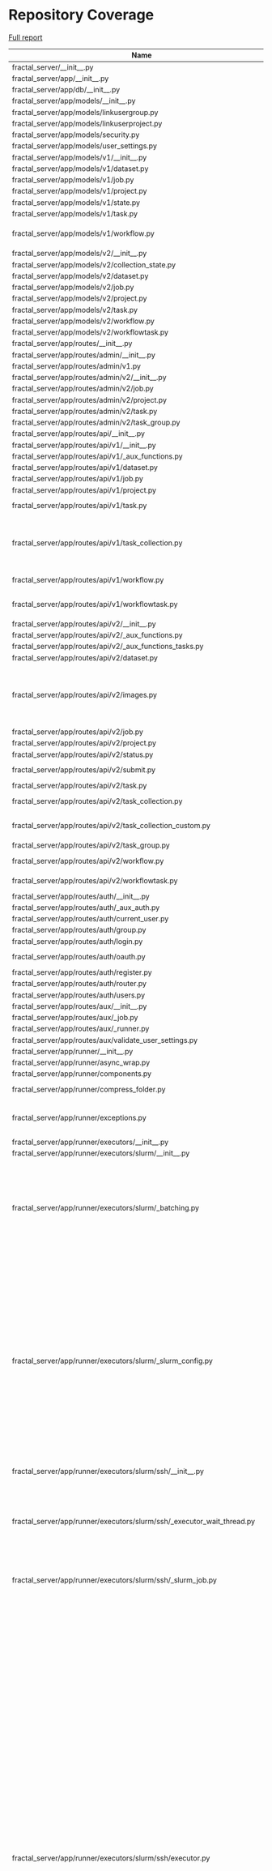 # Repository Coverage

[Full report](https://htmlpreview.github.io/?https://github.com/fractal-analytics-platform/fractal-server/blob/python-coverage-comment-action-data/htmlcov/index.html)

| Name                                                                           |    Stmts |     Miss |   Branch |   BrPart |   Cover |   Missing |
|------------------------------------------------------------------------------- | -------: | -------: | -------: | -------: | ------: | --------: |
| fractal\_server/\_\_init\_\_.py                                                |        1 |        0 |        0 |        0 |    100% |           |
| fractal\_server/app/\_\_init\_\_.py                                            |        0 |        0 |        0 |        0 |    100% |           |
| fractal\_server/app/db/\_\_init\_\_.py                                         |       76 |        0 |       24 |        0 |    100% |           |
| fractal\_server/app/models/\_\_init\_\_.py                                     |        7 |        0 |        0 |        0 |    100% |           |
| fractal\_server/app/models/linkusergroup.py                                    |       10 |        0 |        0 |        0 |    100% |           |
| fractal\_server/app/models/linkuserproject.py                                  |        8 |        0 |        0 |        0 |    100% |           |
| fractal\_server/app/models/security.py                                         |       43 |        0 |        0 |        0 |    100% |           |
| fractal\_server/app/models/user\_settings.py                                   |       16 |        0 |        0 |        0 |    100% |           |
| fractal\_server/app/models/v1/\_\_init\_\_.py                                  |       10 |        0 |        0 |        0 |    100% |           |
| fractal\_server/app/models/v1/dataset.py                                       |       29 |        0 |        2 |        0 |    100% |           |
| fractal\_server/app/models/v1/job.py                                           |       33 |        0 |        0 |        0 |    100% |           |
| fractal\_server/app/models/v1/project.py                                       |       15 |        0 |        0 |        0 |    100% |           |
| fractal\_server/app/models/v1/state.py                                         |       13 |        0 |        0 |        0 |    100% |           |
| fractal\_server/app/models/v1/task.py                                          |       48 |        0 |       12 |        0 |    100% |           |
| fractal\_server/app/models/v1/workflow.py                                      |       55 |        3 |       14 |        1 |     94% |80, 129, 133 |
| fractal\_server/app/models/v2/\_\_init\_\_.py                                  |       10 |        0 |        0 |        0 |    100% |           |
| fractal\_server/app/models/v2/collection\_state.py                             |       13 |        0 |        0 |        0 |    100% |           |
| fractal\_server/app/models/v2/dataset.py                                       |       26 |        0 |        2 |        0 |    100% |           |
| fractal\_server/app/models/v2/job.py                                           |       31 |        0 |        0 |        0 |    100% |           |
| fractal\_server/app/models/v2/project.py                                       |       15 |        0 |        0 |        0 |    100% |           |
| fractal\_server/app/models/v2/task.py                                          |       48 |        0 |        0 |        0 |    100% |           |
| fractal\_server/app/models/v2/workflow.py                                      |       17 |        0 |        0 |        0 |    100% |           |
| fractal\_server/app/models/v2/workflowtask.py                                  |       24 |        0 |        0 |        0 |    100% |           |
| fractal\_server/app/routes/\_\_init\_\_.py                                     |        0 |        0 |        0 |        0 |    100% |           |
| fractal\_server/app/routes/admin/\_\_init\_\_.py                               |        0 |        0 |        0 |        0 |    100% |           |
| fractal\_server/app/routes/admin/v1.py                                         |      180 |        1 |       94 |        1 |     99% |        56 |
| fractal\_server/app/routes/admin/v2/\_\_init\_\_.py                            |       10 |        0 |        0 |        0 |    100% |           |
| fractal\_server/app/routes/admin/v2/job.py                                     |      111 |        0 |       52 |        0 |    100% |           |
| fractal\_server/app/routes/admin/v2/project.py                                 |       22 |        0 |        6 |        0 |    100% |           |
| fractal\_server/app/routes/admin/v2/task.py                                    |       68 |        0 |       20 |        0 |    100% |           |
| fractal\_server/app/routes/admin/v2/task\_group.py                             |       71 |        0 |       34 |        0 |    100% |           |
| fractal\_server/app/routes/api/\_\_init\_\_.py                                 |       15 |        0 |        4 |        0 |    100% |           |
| fractal\_server/app/routes/api/v1/\_\_init\_\_.py                              |       16 |        0 |        0 |        0 |    100% |           |
| fractal\_server/app/routes/api/v1/\_aux\_functions.py                          |      127 |        0 |       50 |        0 |    100% |           |
| fractal\_server/app/routes/api/v1/dataset.py                                   |      223 |        0 |       72 |        0 |    100% |           |
| fractal\_server/app/routes/api/v1/job.py                                       |       79 |        0 |       24 |        0 |    100% |           |
| fractal\_server/app/routes/api/v1/project.py                                   |      190 |        0 |       51 |        0 |    100% |           |
| fractal\_server/app/routes/api/v1/task.py                                      |       99 |        2 |       36 |        2 |     97% |  104, 159 |
| fractal\_server/app/routes/api/v1/task\_collection.py                          |      118 |        6 |       22 |        2 |     94% |135-136, 145-146, 235-236 |
| fractal\_server/app/routes/api/v1/workflow.py                                  |      135 |        0 |       44 |        1 |     99% |  298->296 |
| fractal\_server/app/routes/api/v1/workflowtask.py                              |       68 |        1 |       24 |        2 |     97% |134->137, 145 |
| fractal\_server/app/routes/api/v2/\_\_init\_\_.py                              |       29 |        0 |        0 |        0 |    100% |           |
| fractal\_server/app/routes/api/v2/\_aux\_functions.py                          |      106 |        1 |       36 |        1 |     99% |       360 |
| fractal\_server/app/routes/api/v2/\_aux\_functions\_tasks.py                   |       58 |        0 |       22 |        0 |    100% |           |
| fractal\_server/app/routes/api/v2/dataset.py                                   |      108 |        0 |       36 |        0 |    100% |           |
| fractal\_server/app/routes/api/v2/images.py                                    |      107 |        3 |       52 |        5 |     95% |124, 144->exit, 153, 216->exit, 221 |
| fractal\_server/app/routes/api/v2/job.py                                       |       77 |        0 |       24 |        0 |    100% |           |
| fractal\_server/app/routes/api/v2/project.py                                   |      111 |        0 |       26 |        0 |    100% |           |
| fractal\_server/app/routes/api/v2/status.py                                    |       80 |        0 |       26 |        0 |    100% |           |
| fractal\_server/app/routes/api/v2/submit.py                                    |      102 |        0 |       29 |        1 |     99% |  235->241 |
| fractal\_server/app/routes/api/v2/task.py                                      |      103 |        1 |       46 |        1 |     99% |       218 |
| fractal\_server/app/routes/api/v2/task\_collection.py                          |      156 |        2 |       38 |        0 |     99% |   254-255 |
| fractal\_server/app/routes/api/v2/task\_collection\_custom.py                  |       77 |        2 |       22 |        3 |     95% |69->95, 139, 144 |
| fractal\_server/app/routes/api/v2/task\_group.py                               |       59 |        0 |       18 |        0 |    100% |           |
| fractal\_server/app/routes/api/v2/workflow.py                                  |      140 |        0 |       46 |        1 |     99% |  313->310 |
| fractal\_server/app/routes/api/v2/workflowtask.py                              |       70 |        2 |       32 |        2 |     96% |  169, 179 |
| fractal\_server/app/routes/auth/\_\_init\_\_.py                                |       23 |        0 |        0 |        0 |    100% |           |
| fractal\_server/app/routes/auth/\_aux\_auth.py                                 |       58 |        0 |       16 |        0 |    100% |           |
| fractal\_server/app/routes/auth/current\_user.py                               |       58 |        0 |       16 |        0 |    100% |           |
| fractal\_server/app/routes/auth/group.py                                       |       76 |        0 |       24 |        0 |    100% |           |
| fractal\_server/app/routes/auth/login.py                                       |       10 |        0 |        4 |        1 |     93% |    24->23 |
| fractal\_server/app/routes/auth/oauth.py                                       |       21 |       12 |       10 |        2 |     35% |24-47, 62-63 |
| fractal\_server/app/routes/auth/register.py                                    |       11 |        0 |        4 |        1 |     93% |    22->21 |
| fractal\_server/app/routes/auth/router.py                                      |       14 |        0 |        0 |        0 |    100% |           |
| fractal\_server/app/routes/auth/users.py                                       |      103 |        0 |       28 |        0 |    100% |           |
| fractal\_server/app/routes/aux/\_\_init\_\_.py                                 |        0 |        0 |        0 |        0 |    100% |           |
| fractal\_server/app/routes/aux/\_job.py                                        |        9 |        0 |        2 |        0 |    100% |           |
| fractal\_server/app/routes/aux/\_runner.py                                     |       13 |        0 |        4 |        0 |    100% |           |
| fractal\_server/app/routes/aux/validate\_user\_settings.py                     |       29 |        0 |        6 |        0 |    100% |           |
| fractal\_server/app/runner/\_\_init\_\_.py                                     |        0 |        0 |        0 |        0 |    100% |           |
| fractal\_server/app/runner/async\_wrap.py                                      |       12 |        0 |        4 |        1 |     94% |    22->24 |
| fractal\_server/app/runner/components.py                                       |        3 |        0 |        0 |        0 |    100% |           |
| fractal\_server/app/runner/compress\_folder.py                                 |       57 |        2 |       10 |        2 |     94% |  126, 132 |
| fractal\_server/app/runner/exceptions.py                                       |       50 |        3 |       16 |        4 |     89% |97-99, 123->126, 127 |
| fractal\_server/app/runner/executors/\_\_init\_\_.py                           |        0 |        0 |        0 |        0 |    100% |           |
| fractal\_server/app/runner/executors/slurm/\_\_init\_\_.py                     |        0 |        0 |        0 |        0 |    100% |           |
| fractal\_server/app/runner/executors/slurm/\_batching.py                       |       68 |       38 |       28 |        6 |     40% |50, 126-131, 133-138, 140-145, 150-199, 211-212 |
| fractal\_server/app/runner/executors/slurm/\_slurm\_config.py                  |      157 |       34 |       54 |       12 |     72% |165-166, 183->187, 291-297, 317, 335, 340-341, 366, 375-376, 379-385, 431-432, 434, 438-439, 444-445, 447-455 |
| fractal\_server/app/runner/executors/slurm/ssh/\_\_init\_\_.py                 |        2 |        0 |        0 |        0 |    100% |           |
| fractal\_server/app/runner/executors/slurm/ssh/\_executor\_wait\_thread.py     |       56 |        8 |       18 |        3 |     85% |66-69, 85-87, 103->exit, 108-109, 111->117, 115-116 |
| fractal\_server/app/runner/executors/slurm/ssh/\_slurm\_job.py                 |       35 |        3 |       10 |        2 |     84% |97, 109, 120 |
| fractal\_server/app/runner/executors/slurm/ssh/executor.py                     |      592 |      131 |      170 |       27 |     75% |129, 152, 414-420, 485->487, 487->491, 536, 564-571, 609, 655, 660, 669, 678, 693, 710-721, 727, 847, 930-939, 983-996, 999-1018, 1030-1042, 1067->1062, 1073-1080, 1089, 1094-1102, 1121-1144, 1158-1191, 1192->1212, 1194-1209, 1212->1115, 1220-1225, 1243, 1345->1344, 1385-1395, 1399-1402, 1451-1455, 1473-1482, 1518-1526 |
| fractal\_server/app/runner/executors/slurm/sudo/\_\_init\_\_.py                |        2 |        0 |        0 |        0 |    100% |           |
| fractal\_server/app/runner/executors/slurm/sudo/\_check\_jobs\_status.py       |       24 |       11 |       10 |        1 |     47% |12-31, 55-62 |
| fractal\_server/app/runner/executors/slurm/sudo/\_executor\_wait\_thread.py    |       47 |        5 |       16 |        3 |     87% |75-78, 93->exit, 121->exit, 124-127 |
| fractal\_server/app/runner/executors/slurm/sudo/\_subprocess\_run\_as\_user.py |       46 |        0 |       16 |        0 |    100% |           |
| fractal\_server/app/runner/executors/slurm/sudo/executor.py                    |      449 |       74 |      147 |       31 |     82% |168, 180, 243, 267-268, 281, 289->292, 396, 398, 484, 486, 534, 627, 632, 641, 650, 682-693, 699, 829->exit, 832-833, 908-917, 933-937, 952->947, 957->972, 965->968, 972->875, 981-986, 1019-1024, 1063, 1081-1087, 1133, 1152-1159, 1187-1189, 1220->1219, 1237-1243, 1257-1267, 1271-1291 |
| fractal\_server/app/runner/extract\_archive.py                                 |       32 |        2 |        8 |        2 |     90% |    25, 85 |
| fractal\_server/app/runner/filenames.py                                        |        6 |        0 |        0 |        0 |    100% |           |
| fractal\_server/app/runner/run\_subprocess.py                                  |       20 |        0 |        2 |        0 |    100% |           |
| fractal\_server/app/runner/set\_start\_and\_last\_task\_index.py               |       15 |        0 |       12 |        0 |    100% |           |
| fractal\_server/app/runner/shutdown.py                                         |       46 |        0 |       14 |        0 |    100% |           |
| fractal\_server/app/runner/task\_files.py                                      |       45 |        0 |        4 |        0 |    100% |           |
| fractal\_server/app/runner/v1/\_\_init\_\_.py                                  |      169 |        0 |       37 |        1 |     99% |  209->216 |
| fractal\_server/app/runner/v1/\_common.py                                      |      168 |        8 |       48 |        4 |     94% |98-99, 102->exit, 109, 298, 300, 433-435 |
| fractal\_server/app/runner/v1/\_local/\_\_init\_\_.py                          |       22 |        1 |        4 |        1 |     92% |       162 |
| fractal\_server/app/runner/v1/\_local/\_local\_config.py                       |       33 |        0 |        8 |        0 |    100% |           |
| fractal\_server/app/runner/v1/\_local/\_submit\_setup.py                       |        7 |        0 |        0 |        0 |    100% |           |
| fractal\_server/app/runner/v1/\_local/executor.py                              |       26 |        0 |        8 |        0 |    100% |           |
| fractal\_server/app/runner/v1/\_slurm/\_\_init\_\_.py                          |       87 |        9 |       36 |       13 |     82% |77, 82, 215->219, 239, 241->250, 246->250, 250->255, 255->261, 265->280, 268-275, 283, 285->291, 300-301 |
| fractal\_server/app/runner/v1/\_slurm/\_submit\_setup.py                       |        9 |        0 |        0 |        0 |    100% |           |
| fractal\_server/app/runner/v1/\_slurm/get\_slurm\_config.py                    |       64 |        7 |       30 |        4 |     84% |66->70, 93-98, 130, 137-141 |
| fractal\_server/app/runner/v1/common.py                                        |       34 |        1 |       10 |        1 |     95% |        28 |
| fractal\_server/app/runner/v1/handle\_failed\_job.py                           |       48 |        0 |       12 |        0 |    100% |           |
| fractal\_server/app/runner/v2/\_\_init\_\_.py                                  |      214 |        8 |       61 |        6 |     95% |125-130, 138->140, 140->144, 204, 302, 434, 437 |
| fractal\_server/app/runner/v2/\_local/\_\_init\_\_.py                          |       20 |        1 |        4 |        1 |     92% |       142 |
| fractal\_server/app/runner/v2/\_local/\_local\_config.py                       |       39 |        9 |       12 |        4 |     71% |93, 99, 101->104, 107-117 |
| fractal\_server/app/runner/v2/\_local/\_submit\_setup.py                       |        8 |        0 |        0 |        0 |    100% |           |
| fractal\_server/app/runner/v2/\_local/executor.py                              |       26 |        1 |        8 |        2 |     91% |78, 87->91 |
| fractal\_server/app/runner/v2/\_local\_experimental/\_\_init\_\_.py            |       26 |        0 |        4 |        0 |    100% |           |
| fractal\_server/app/runner/v2/\_local\_experimental/\_local\_config.py         |       39 |        0 |       12 |        0 |    100% |           |
| fractal\_server/app/runner/v2/\_local\_experimental/\_submit\_setup.py         |        8 |        0 |        0 |        0 |    100% |           |
| fractal\_server/app/runner/v2/\_local\_experimental/executor.py                |       73 |        0 |       16 |        2 |     98% |71->79, 139->143 |
| fractal\_server/app/runner/v2/\_slurm\_common/\_\_init\_\_.py                  |        0 |        0 |        0 |        0 |    100% |           |
| fractal\_server/app/runner/v2/\_slurm\_common/get\_slurm\_config.py            |       70 |        1 |       34 |        3 |     96% |60, 73->77, 104->108 |
| fractal\_server/app/runner/v2/\_slurm\_ssh/\_\_init\_\_.py                     |       33 |        1 |        4 |        1 |     95% |        66 |
| fractal\_server/app/runner/v2/\_slurm\_ssh/\_submit\_setup.py                  |       10 |        0 |        0 |        0 |    100% |           |
| fractal\_server/app/runner/v2/\_slurm\_sudo/\_\_init\_\_.py                    |       24 |        2 |        6 |        2 |     87% |    62, 67 |
| fractal\_server/app/runner/v2/\_slurm\_sudo/\_submit\_setup.py                 |       10 |        0 |        0 |        0 |    100% |           |
| fractal\_server/app/runner/v2/deduplicate\_list.py                             |       14 |        0 |        4 |        0 |    100% |           |
| fractal\_server/app/runner/v2/handle\_failed\_job.py                           |       54 |        4 |       12 |        2 |     91% |86-93, 98->108 |
| fractal\_server/app/runner/v2/merge\_outputs.py                                |       22 |        1 |        8 |        2 |     90% |23, 29->32 |
| fractal\_server/app/runner/v2/runner.py                                        |      123 |        4 |       48 |        6 |     94% |45, 118, 158, 216->221, 254->260, 266 |
| fractal\_server/app/runner/v2/runner\_functions.py                             |      102 |        7 |       24 |        2 |     93% |91-93, 102, 126-130 |
| fractal\_server/app/runner/v2/runner\_functions\_low\_level.py                 |       60 |        5 |       18 |        3 |     90% |49-50, 57, 78, 124 |
| fractal\_server/app/runner/v2/task\_interface.py                               |       37 |        0 |        8 |        0 |    100% |           |
| fractal\_server/app/runner/versions.py                                         |       11 |        2 |        2 |        1 |     77% |     29-30 |
| fractal\_server/app/schemas/\_\_init\_\_.py                                    |        3 |        0 |        0 |        0 |    100% |           |
| fractal\_server/app/schemas/\_validators.py                                    |       62 |        0 |       32 |        1 |     99% |  100->103 |
| fractal\_server/app/schemas/user.py                                            |       32 |        0 |        4 |        0 |    100% |           |
| fractal\_server/app/schemas/user\_group.py                                     |       34 |        0 |        8 |        0 |    100% |           |
| fractal\_server/app/schemas/user\_settings.py                                  |       63 |        0 |       14 |        0 |    100% |           |
| fractal\_server/app/schemas/v1/\_\_init\_\_.py                                 |       34 |        0 |        0 |        0 |    100% |           |
| fractal\_server/app/schemas/v1/applyworkflow.py                                |       62 |        0 |       12 |        0 |    100% |           |
| fractal\_server/app/schemas/v1/dataset.py                                      |       52 |        0 |        0 |        0 |    100% |           |
| fractal\_server/app/schemas/v1/dumps.py                                        |       40 |        0 |        0 |        0 |    100% |           |
| fractal\_server/app/schemas/v1/manifest.py                                     |       41 |        0 |       12 |        0 |    100% |           |
| fractal\_server/app/schemas/v1/project.py                                      |       20 |        0 |        0 |        0 |    100% |           |
| fractal\_server/app/schemas/v1/state.py                                        |       11 |        0 |        0 |        0 |    100% |           |
| fractal\_server/app/schemas/v1/task.py                                         |       62 |        0 |        0 |        0 |    100% |           |
| fractal\_server/app/schemas/v1/task\_collection.py                             |       42 |        0 |       12 |        0 |    100% |           |
| fractal\_server/app/schemas/v1/workflow.py                                     |       67 |        0 |       11 |        0 |    100% |           |
| fractal\_server/app/schemas/v2/\_\_init\_\_.py                                 |       44 |        0 |        0 |        0 |    100% |           |
| fractal\_server/app/schemas/v2/dataset.py                                      |       63 |        0 |        8 |        0 |    100% |           |
| fractal\_server/app/schemas/v2/dumps.py                                        |       38 |        0 |        0 |        0 |    100% |           |
| fractal\_server/app/schemas/v2/job.py                                          |       60 |        0 |       12 |        0 |    100% |           |
| fractal\_server/app/schemas/v2/manifest.py                                     |       69 |        0 |       34 |        0 |    100% |           |
| fractal\_server/app/schemas/v2/project.py                                      |       18 |        0 |        0 |        0 |    100% |           |
| fractal\_server/app/schemas/v2/status.py                                       |        5 |        0 |        0 |        0 |    100% |           |
| fractal\_server/app/schemas/v2/task.py                                         |      121 |        0 |       20 |        0 |    100% |           |
| fractal\_server/app/schemas/v2/task\_collection.py                             |       85 |        0 |       28 |        0 |    100% |           |
| fractal\_server/app/schemas/v2/task\_group.py                                  |       37 |        0 |        4 |        0 |    100% |           |
| fractal\_server/app/schemas/v2/workflow.py                                     |       43 |        0 |        7 |        0 |    100% |           |
| fractal\_server/app/schemas/v2/workflowtask.py                                 |      108 |        0 |       24 |        0 |    100% |           |
| fractal\_server/app/security/\_\_init\_\_.py                                   |      161 |       29 |       40 |        2 |     80% |111-124, 143-144, 149-158, 163-171, 190, 308-312 |
| fractal\_server/app/user\_settings.py                                          |       12 |        0 |        0 |        0 |    100% |           |
| fractal\_server/config.py                                                      |      261 |        8 |      105 |        8 |     95% |226, 246, 606-607, 612, 621, 626, 633, 638->exit |
| fractal\_server/images/\_\_init\_\_.py                                         |        4 |        0 |        0 |        0 |    100% |           |
| fractal\_server/images/models.py                                               |       65 |        1 |       34 |        1 |     98% |        57 |
| fractal\_server/images/tools.py                                                |       29 |        0 |       12 |        0 |    100% |           |
| fractal\_server/logger.py                                                      |       44 |        2 |       12 |        2 |     93% |  160, 164 |
| fractal\_server/main.py                                                        |       72 |        1 |       15 |        2 |     97% |51->56, 142 |
| fractal\_server/ssh/\_\_init\_\_.py                                            |        0 |        0 |        0 |        0 |    100% |           |
| fractal\_server/ssh/\_fabric.py                                                |      217 |        0 |       78 |        2 |     99% |152->exit, 194->243 |
| fractal\_server/string\_tools.py                                               |       19 |        0 |        8 |        0 |    100% |           |
| fractal\_server/syringe.py                                                     |       28 |        2 |        8 |        0 |     94% |     93-94 |
| fractal\_server/tasks/\_\_init\_\_.py                                          |        0 |        0 |        0 |        0 |    100% |           |
| fractal\_server/tasks/utils.py                                                 |       31 |        0 |        2 |        0 |    100% |           |
| fractal\_server/tasks/v1/\_TaskCollectPip.py                                   |       43 |        0 |       24 |        0 |    100% |           |
| fractal\_server/tasks/v1/\_\_init\_\_.py                                       |        0 |        0 |        0 |        0 |    100% |           |
| fractal\_server/tasks/v1/background\_operations.py                             |      145 |        1 |       28 |        3 |     98% |90->exit, 121->exit, 143 |
| fractal\_server/tasks/v1/endpoint\_operations.py                               |       71 |        0 |       24 |        4 |     96% |36->exit, 108->exit, 113->exit, 118->exit |
| fractal\_server/tasks/v1/get\_collection\_data.py                              |       11 |        0 |        2 |        0 |    100% |           |
| fractal\_server/tasks/v1/utils.py                                              |       22 |        0 |        4 |        0 |    100% |           |
| fractal\_server/tasks/v2/\_TaskCollectPip.py                                   |       61 |        0 |       22 |        0 |    100% |           |
| fractal\_server/tasks/v2/\_\_init\_\_.py                                       |        0 |        0 |        0 |        0 |    100% |           |
| fractal\_server/tasks/v2/\_venv\_pip.py                                        |       53 |        0 |       14 |        2 |     97% |77->exit, 110->exit |
| fractal\_server/tasks/v2/background\_operations.py                             |      133 |        0 |       30 |        0 |    100% |           |
| fractal\_server/tasks/v2/background\_operations\_ssh.py                        |      142 |        9 |       32 |        6 |     91% |42, 44, 167, 170->177, 270-276, 325, 372-373 |
| fractal\_server/tasks/v2/database\_operations.py                               |       19 |        0 |        4 |        0 |    100% |           |
| fractal\_server/tasks/v2/endpoint\_operations.py                               |       84 |        0 |       22 |        1 |     99% |  48->exit |
| fractal\_server/tasks/v2/utils.py                                              |       19 |        2 |        4 |        0 |     91% |     51-52 |
| fractal\_server/urls.py                                                        |        7 |        0 |        4 |        0 |    100% |           |
| fractal\_server/utils.py                                                       |       21 |        0 |        2 |        0 |    100% |           |
| fractal\_server/zip\_tools.py                                                  |       56 |        0 |       26 |        0 |    100% |           |
|                                                                      **TOTAL** | **10488** |  **474** | **2969** |  **216** | **94%** |           |


## Setup coverage badge

Below are examples of the badges you can use in your main branch `README` file.

### Direct image

[![Coverage badge](https://raw.githubusercontent.com/fractal-analytics-platform/fractal-server/python-coverage-comment-action-data/badge.svg)](https://htmlpreview.github.io/?https://github.com/fractal-analytics-platform/fractal-server/blob/python-coverage-comment-action-data/htmlcov/index.html)

This is the one to use if your repository is private or if you don't want to customize anything.

### [Shields.io](https://shields.io) Json Endpoint

[![Coverage badge](https://img.shields.io/endpoint?url=https://raw.githubusercontent.com/fractal-analytics-platform/fractal-server/python-coverage-comment-action-data/endpoint.json)](https://htmlpreview.github.io/?https://github.com/fractal-analytics-platform/fractal-server/blob/python-coverage-comment-action-data/htmlcov/index.html)

Using this one will allow you to [customize](https://shields.io/endpoint) the look of your badge.
It won't work with private repositories. It won't be refreshed more than once per five minutes.

### [Shields.io](https://shields.io) Dynamic Badge

[![Coverage badge](https://img.shields.io/badge/dynamic/json?color=brightgreen&label=coverage&query=%24.message&url=https%3A%2F%2Fraw.githubusercontent.com%2Ffractal-analytics-platform%2Ffractal-server%2Fpython-coverage-comment-action-data%2Fendpoint.json)](https://htmlpreview.github.io/?https://github.com/fractal-analytics-platform/fractal-server/blob/python-coverage-comment-action-data/htmlcov/index.html)

This one will always be the same color. It won't work for private repos. I'm not even sure why we included it.

## What is that?

This branch is part of the
[python-coverage-comment-action](https://github.com/marketplace/actions/python-coverage-comment)
GitHub Action. All the files in this branch are automatically generated and may be
overwritten at any moment.
